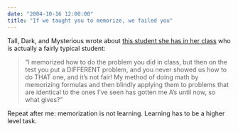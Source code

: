 ```yaml
---
date: "2004-10-16 12:00:00"
title: "If we taught you to memorize, we failed you"
---
```




Tall, Dark, and Mysterious wrote about [this student she has in her class](http://talldarkandmysterious.ca/#comments) who is actually a fairly typical student:
>&ldquo;I memorized how to do the problem you did in class, but then on the test you put a DIFFERENT problem, and you never showed us how to do THAT one, and it&rsquo;s not fair! My method of doing math by memorizing formulas and then blindly applying them to problems that are identical to the ones I&rsquo;ve seen has gotten me A&rsquo;s until now, so what gives?&rdquo;



Repeat after me: memorization is not learning. Learning has to be a higher level task.

